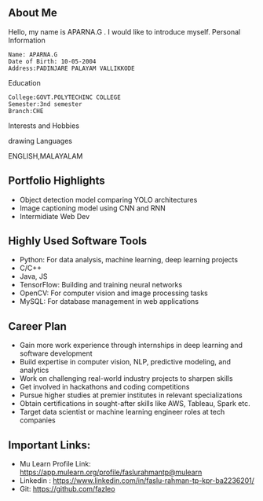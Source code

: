 ## About Me

Hello, my name is APARNA.G . I would like to introduce myself.
Personal Information

    Name: APARNA.G
    Date of Birth: 10-05-2004
    Address:PADINJARE PALAYAM VALLIKKODE

Education

    College:GOVT.POLYTECHINC COLLEGE
    Semester:3nd semester
    Branch:CHE

Interests and Hobbies

drawing
Languages

ENGLISH,MALAYALAM

## Portfolio Highlights

- Object detection model comparing YOLO architectures
- Image captioning model using CNN and RNN
- Intermidiate Web Dev
  



## Highly Used Software Tools

- Python: For data analysis, machine learning, deep learning projects
- C/C++
- Java, JS
- TensorFlow: Building and training neural networks
- OpenCV: For computer vision and image processing tasks
- MySQL: For database management in web applications


## Career Plan

- Gain more work experience through internships in deep learning and software development
- Build expertise in computer vision, NLP, predictive modeling, and analytics
- Work on challenging real-world industry projects to sharpen skills
- Get involved in hackathons and coding competitions
- Pursue higher studies at premier institutes in relevant specializations
- Obtain certifications in sought-after skills like AWS, Tableau, Spark etc.
- Target data scientist or machine learning engineer roles at tech companies

## Important Links:
- Mu Learn Profile Link: https://app.mulearn.org/profile/faslurahmantp@mulearn
- Linkedin : https://www.linkedin.com/in/faslu-rahman-tp-kpr-ba2236201/
- Git: https://github.com/fazleo
